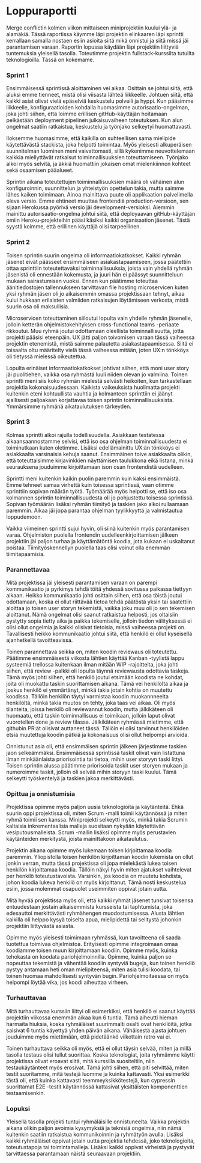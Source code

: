 Loppuraportti
===

Merge conflictin kolmen viikon mittaiseen miniprojektiin kuului ylä- ja alamäkiä. Tässä raportissa käymme läpi projektin elinkaaren läpi sprintti kerrallaan samalla nostaen esiin asioita siitä mikä onnistui ja siitä missä jäi parantamisen varaan. Raportin lopussa käydään läpi projektiin liittyviä tuntemuksia yleisellä tasolla. Toteutimme projektin fullstack-kurssilta tutuilta teknologioilla. Tässä on kokemame.

### Sprint 1

Ensimmäisessä sprintissä aloittaminen vei aikaa. Osittain se johtui siitä, että aluksi emme tienneet, mistä olisi viisasta lähteä liikkeelle. Johtuen siitä, että kaikki asiat olivat vielä epäselviä keskustelu polveili ja hyppi. Kun pääsimme liikkeelle, konfiguraatioiden kohdalla huomasimme autorisaatio-ongelman, joka johti siihen, että loimme erillisen gitHub-käyttäjän hoitamaan pelkästään deployment pipelinen julkaisuvaiheen toteutuksen. Kun alun ongelmat saatiin ratkaistua, keskustelu ja työnjako selkeytyi huomattavasti. 

Iloksemme huomasimme, että kaikilla on suhteellisen sama mielipide käytettävästä stackista, joka helpotti toimintaa. Myös yleisesti alkuperäisen suunnitelman luominen meni vaivattomasti, sillä kykenimme neuvottelemaan kaikkia miellyttävät ratkaisut toiminnallisuuksien toteuttamiseen. Työnjako alkoi myös selvitä, ja äkkiä huomattiin jokaisen omat mielenkiinnon kohteet sekä osaamisen pääalueet.

Sprintin aikana toteutettujen toiminnallisuuksien määrä oli vähäinen alun konfiguroinnin, suunnittelun ja yhteistyön opettelun takia, mutta saimme lähes kaiken toimimaan. Ainoa mainittava puute oli applikaation palvelimella oleva versio. Emme ehtineet muuttaa frontendiä production-versioon, sen sijaan Herokussa pyörivä versio jäi development-versioksi. Aiemmin mainittu autorisaatio-ongelma johtui siitä, että deployaavan gitHub-käyttäjän omiin Heroku-projekteihin pääsi käsiksi kaikki organisaation jäsenet. Tästä syystä koimme, että erillinen käyttäjä olisi tarpeellinen.

### Sprint 2

Toisen sprintin suurin ongelma oli informaatiokatkokset. Kaikki ryhmän jäsenet eivät päässeet ensimmäiseen asiakastapaamiseen, jossa päätettiin ottaa sprinttiin toteutettavaksi toiminnallisuuksia, joista vain yhdellä ryhmän jäsenistä oli ennestään kokemusta, ja juuri hän ei päässyt suunnitteluun mukaan sairastumisen vuoksi. Ennen kun päätimme toteuttaa äänitiedostojen tallennukseen tarvittavan file hosting microservicen kuten yksi ryhmän jäsen oli jo aikaisemmin omassa projektissaan tehnyt, aikaa kului hukkaan erilaisten valmiiden ratkaisujen löytämiseen verkosta, mistä suurin osa oli maksullisia.

Microservicen toteuttaminen siiloutui lopulta vain yhdelle ryhmän jäsenelle, jolloin ketterän ohjelmistokehityksen cross-functional teams -periaate rikkoutui. Muu ryhmä joutui odottamaan oleellista toiminnallisuutta, jotta projekti pääsisi eteenpäin. UX jätti paljon toivomisen varaan tässä vaiheessa projektin etenemistä, mistä saimme palautetta asiakastapaamisessa. Siitä ei toisaalta oltu määritelty vielä tässä vaiheessa mitään, joten UX:n tönkköys oli tietyssä mielessä oikeutettua.

Lopulta erinäiset informaatiokatkokset johtivat siihen, että moni user story jäi puolitiehen, vaikka osa ryhmästä luuli niiden olevan jo valmiina. Toinen sprintti meni siis koko ryhmän mielestä selvästi heikoiten, kun tarkastellaan projektia kokonaisuudessaan. Kaikista vaikeuksista huolimatta projekti kuitenkin eteni kohtuullista vauhtia ja kolmanteen sprinttiin ei jäänyt ajallisesti paljoakaan korjattavaa toisen sprintin toiminnallisuuksista. Ymmärsimme ryhmänä aikataulutuksen tärkeyden.

### Sprint 3

Kolmas sprintti alkoi rajulla todellisuudella. Asiakkaan testatessa aikaansaannostamme selvisi, että iso osa ohjelman toiminnallisuudesta ei toiminutkaan kuten oletimme. Lisäksi edellämainittu UX:än tönkköys ei asiakkaalta varsinaisia kehuja saanut. Ensimmäinen toive asiakkaalta olikin, että toteuttaisimme kirjavinkkien näyttämisen taulukkona eikä listana, minkä seurauksena jouduimme kirjoittamaan ison osan frontendistä uudelleen. 

Sprintti meni kuitenkin kaikin puolin paremmin kuin kaksi ensimmäistä. Emme tehneet samaa virhettä kuin toisessa sprintissä, vaan otimme sprinttiin sopivan määrän työtä. Työmäärää myös helpotti se, että iso osa kolmannen sprintin toiminnallisuudesta oli jo pohjustettu toisessa sprintissä. Sopivan työmäärän lisäksi ryhmän tiimityö ja taskien jako alkoi rullaamaan paremmin. Aikaa jäi jopa parantaa ohjelman tyylikkyyttä ja valmistautua loppudemoon. 

Vaikka viimeinen sprintti sujui hyvin, oli siinä kuitenkin myös parantamisen varaa. Ohjelmiston puolella frontendin uudelleenkirjoittamisen jälkeen projektiin jäi paljon turhaa ja käyttämätöntä koodia, jota kukaan ei uskaltanut poistaa. Tiimityöskennellyn puolella taas olisi voinut olla enemmän tiimitapaamisia.  

### Parannettavaa 

Mitä projektissa jäi yleisesti parantamisen varaan on parempi kommunikaatio ja pyrkimys tehdä töitä yhdessä sovitussa paikassa tiettyyn aikaan. Heikko kommunikaatio johti osittain siihen, että osa töistä joutui odottamaan, koska ei ollut riittävää tietoa tehdä päätöstä yksin tai saatettiin aloittaa jo toisen user storyn tekemistä, vaikka joku muu oli jo sen tekemisen aloittanut. Nämä ongelmat olisi saanut ratkaistua helposti, jos oltaisiin pystytty sopia tietty aika ja paikka tekemiselle, jolloin tiedon välityksessä ei olisi ollut ongelmia ja kaikki olisivat tietoisia, missä vaiheessa projekti on. Tavallisesti heikko kommunikaatio johtui siitä, että henkilö ei ollut kyseisellä ajanhetkellä tavoitteavissa.

Toinen parannettava seikka on, miten koodin reviewaus oli toteutettu. Päätimme ensimmäisestä viikosta lähtien käyttää Kanban -tyylistä lappu systeemiä trellossa kuitenkaan ilman mitään WIP -rajoitteita, joka johti siihen, että review -palkki oli lopulta täynnä reviewausta odottavia taskeja. Tämä myös johti siihen, että henkilö joutui etsimään koodista ne kohdat, joita oli muokattu taskin suorittamisen aikana. Tämä vei henkilöltä aikaa ja joskus henkilö ei ymmärtänyt, minkä takia jotain kohtia on muutettu koodissa. Tällöin henkilön täytyi varmistaa koodin muokannneelta henkilöltä, minkä takia muutos on tehty, joka taas vei aikaa. Oli myös tilanteita, joissa henkilö oli reviewannut koodin, mutta jälkikäteen oli huomaatu, että taskin toiminnallisuus ei toimikaan, jolloin laput olivat vuorotellen  done ja review tilassa. Jälkikäteen ryhmässä mietimme, että githubin PR:ät olisivat auttaneet tässä. Tällöin ei olisi tarvinnut henkilöiden etsiä muutettuja koodin pätkiä ja kokonaisuus olisi ollut helpompi arvioida.

Onnistunut asia oli, että ensimmäisen sprintin jälkeen järjestimme taskien jaon selkeämmäksi. Ensimmäisessä sprintissä taskit olivat vain listattuna ilman minkäänlaista priorisointia tai tietoa, mihin user storyyn taski littyi. Toisen sprintin alussa päätimme priorisoida taskit user storyen mukaan ja numeroimme taskit, jolloin oli selvää mihin storyyn taski kuului. Tämä selkeytti työskentelyä ja taskien jakoa merkittävästi.

### Opittua ja onnistumisia

Projektissa opimme myös paljon uusia teknologioita ja käytänteitä. Ehkä suurin oppi projektissa oli, miten Scrum -malli toimii käytännössä ja miten ryhmä toimii sen kanssa. Miniprojekti selkeytti myös, minkä takia Scrumin kaltaisia inkrementaalisia malleja suositaan nykyään käytettävän vesiputousmalleista. Scrum -mallin lisäksi opimme myös perustavien käytänteiden merkitystä, joista mainittakoon aikataulutus.

Projektin aikana opimme myös lukemaan toisen kirjoittamaa koodia paremmin. Yliopistolla toisen henkilön kirjoittaman koodin lukemista on ollut jonkin verran, mutta tässä projektissa oli jopa mielekästä lukea toisen henkilön kirjoittamaa koodia. Tällöin näkyi hyvin miten ajatukset vaihtelevat per henkilö toteutustavoista. Varsinkin, jos koodia on muutetu kohdista, johon koodia lukeva henkilö on myös kirjoittanut. Tämä nosti keskustelua esiin, jossa molemmat osapuolet useimmiten oppivat jotain uutta.

Mitä hyvää projektissa myös oli, että kaikki ryhmät jäsenet tunsivat toisensa entuudestaan jostain aikaisemmista kursseista tai taphtumista, joka edesauttoi merkittävästi ryhmähengen muodostumisessa. Alusta lähtien kaikilla oli helppo kysyä toiselta apua, mielipidettä tai selitystä johonkin projektiin liittyvästä asiasta.

Opimme myös yleisesti toimimaan ryhmässä, kun tavoitteena oli saada tuotettua toimivaa ohjelmistoa. Erityisesti opimme integroimaan omaa koodiamme toisen muun kirjoittamaan koodiin. Opimme myös, kuinka tehokasta on koodata pariohjelmoinnilla. Opimme, kuinka paljon se nopeuttaa tekemistä ja vähentää koodiin syntyviä bugeja, kun toinen henkilö pystyy antamaan heti oman mielipiteensä, miten asia tulisi koodata, tai toinen huomaa mahdollisesti syntyvän bugin. Pariohjelmoitaessa on myös helpompi löytää vika, jos koodi aiheuttaa virheen.

### Turhauttavaa

Mitä turhauttavaa kurssiin liittyi oli esimerkiksi, että henkilö ei saanut käyttää projektiin viikossa enemmän aikaa kun 6 tuntia. Tämä aiheutti hieman harmaita hiuksia, koska ryhmäläiset suurimmalti osalti ovat henkilöitä, jotka saisivat 6 tuntia käyettyä yhden päivän aikana. Vähäisestä ajasta johtuen jouduimme myös miettimään, että pidetäänkö viikottain retro vai ei. 

Toinen turhauttava seikka oli myös, että ei ollut täysin selvää, miten ja millä tasolla testaus olisi tullut suorittaa. Koska teknologiat, joita ryhmämme käytti projektissa olivat eroavat siitä, mitä kurssilla suositeltiin, niin testaukäytänteet myös erosivat. Tämä johti siihen, että piti selvittää, miten testit suoritamme, mitä testejä luomme ja kuinka kattavasti. Yksi esimerkki tästä oli, että kuinka kattavasti teemmeyksikkötestejä, kun cypressin suorittamat E2E -testit käytännössä kattasivat yksittäisten komponenttien testaamisenkin.


### Lopuksi

Yleisellä tasolla projekti tuntui ryhmäläisille onnistuneelta. Vaikka projektin aikana olikin paljon avoimia kysymyksiä ja teknisiä ongelmia, niin nämä kuitenkin saatiin ratkaistua kommunikoinnin ja ryhmätyön avulla. Lisäksi kaikki ryhmäläiset oppivat jotain uutta projektia tehdessä, joko teknologioita, toteutustapoja tai toimintamalleja. Lisäksi kaikki oppivat virheistä ja pystyvät tarvittaessa parantamaan näistä seuraavaan projektiin.